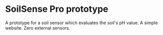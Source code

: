 # SoilSense Pro prototype
A prototype for a soil sensor which evaluates the soil's pH value.
A simple website. Zero external sensors.
